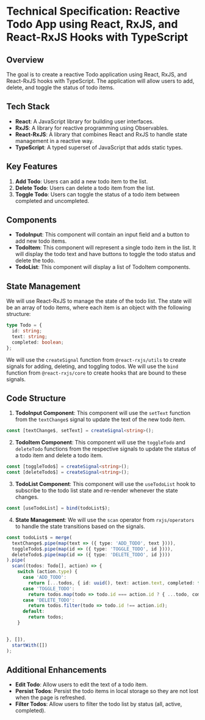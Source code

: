 # Technical Specification: Reactive Todo App using React, RxJS, and React-RxJS Hooks with TypeScript

## Overview

The goal is to create a reactive Todo application using React, RxJS, and React-RxJS hooks with TypeScript. The application will allow users to add, delete, and toggle the status of todo items.

## Tech Stack

- **React**: A JavaScript library for building user interfaces.
- **RxJS**: A library for reactive programming using Observables.
- **React-RxJS**: A library that combines React and RxJS to handle state management in a reactive way.
- **TypeScript**: A typed superset of JavaScript that adds static types.

## Key Features

1. **Add Todo**: Users can add a new todo item to the list.
2. **Delete Todo**: Users can delete a todo item from the list.
3. **Toggle Todo**: Users can toggle the status of a todo item between completed and uncompleted.

## Components

- **TodoInput**: This component will contain an input field and a button to add new todo items.
- **TodoItem**: This component will represent a single todo item in the list. It will display the todo text and have buttons to toggle the todo status and delete the todo.
- **TodoList**: This component will display a list of TodoItem components.

## State Management

We will use React-RxJS to manage the state of the todo list. The state will be an array of todo items, where each item is an object with the following structure:

```typescript
type Todo = {
  id: string;
  text: string;
  completed: boolean;
};
```

We will use the `createSignal` function from `@react-rxjs/utils` to create signals for adding, deleting, and toggling todos. We will use the `bind` function from `@react-rxjs/core` to create hooks that are bound to these signals.

## Code Structure

1. **TodoInput Component**: This component will use the `setText` function from the `textChange$` signal to update the text of the new todo item.

```typescript
const [textChange$, setText] = createSignal<string>();
```

2. **TodoItem Component**: This component will use the `toggleTodo` and `deleteTodo` functions from the respective signals to update the status of a todo item and delete a todo item.

```typescript
const [toggleTodo$] = createSignal<string>();
const [deleteTodo$] = createSignal<string>();
```

3. **TodoList Component**: This component will use the `useTodoList` hook to subscribe to the todo list state and re-render whenever the state changes.

```typescript
const [useTodoList] = bind(todoList$);
```

4. **State Management**: We will use the `scan` operator from `rxjs/operators` to handle the state transitions based on the signals.

```typescript
const todoList$ = merge(
  textChange$.pipe(map(text => ({ type: 'ADD_TODO', text }))),
  toggleTodo$.pipe(map(id => ({ type: 'TOGGLE_TODO', id }))),
  deleteTodo$.pipe(map(id => ({ type: 'DELETE_TODO', id })))
).pipe(
  scan((todos: Todo[], action) => {
    switch (action.type) {
      case 'ADD_TODO':
        return [...todos, { id: uuid(), text: action.text, completed: false }];
      case 'TOGGLE_TODO':
        return todos.map(todo => todo.id === action.id ? { ...todo, completed: !todo.completed } : todo);
      case 'DELETE_TODO':
        return todos.filter(todo => todo.id !== action.id);
      default:
        return todos;
    }
 

}, []),
  startWith([])
);
```




## Additional Enhancements

- **Edit Todo**: Allow users to edit the text of a todo item.
- **Persist Todos**: Persist the todo items in local storage so they are not lost when the page is refreshed.
- **Filter Todos**: Allow users to filter the todo list by status (all, active, completed).